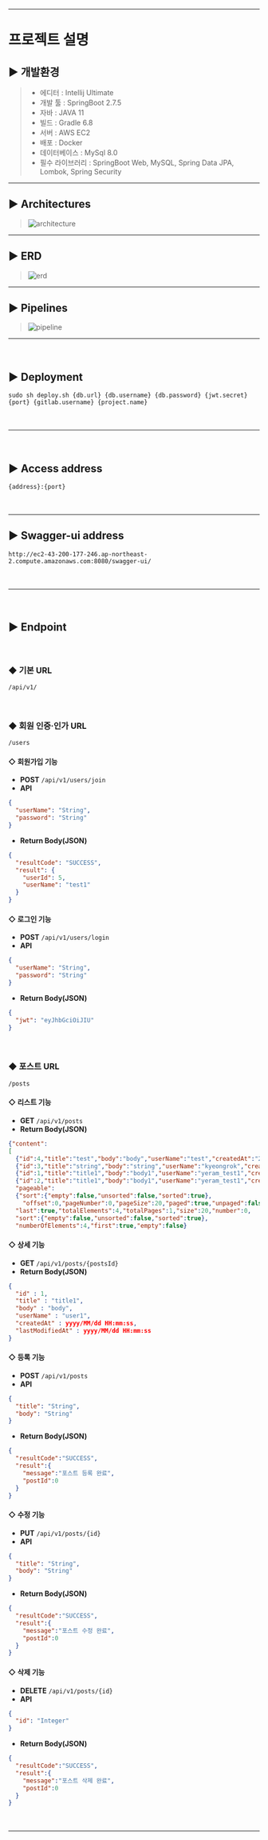 - - -
# 프로젝트 설명

## ▶ 개발환경
> - 에디터 : Intellij Ultimate
> - 개발 툴 : SpringBoot 2.7.5
> - 자바 : JAVA 11
> - 빌드 : Gradle 6.8
> - 서버 : AWS EC2
> - 배포 : Docker
> - 데이터베이스 : MySql 8.0
> - 필수 라이브러리 : SpringBoot Web, MySQL, Spring Data JPA, Lombok, Spring Security
- - -
## ▶ Architectures
> ![architecture](./img/architecture.png)
- - -
## ▶ ERD
> ![erd](./img/erd.png)
- - -
## ▶ Pipelines
> ![pipeline](./img/pipeline.png)
- - -
　
## ▶ Deployment
```shell
sudo sh deploy.sh {db.url} {db.username} {db.password} {jwt.secret} {port} {gitlab.username} {project.name}
```
　
- - -
　
## ▶ Access address
```shell
{address}:{port}
```
　
- - -

## ▶ Swagger-ui address
```
http://ec2-43-200-177-246.ap-northeast-2.compute.amazonaws.com:8080/swagger-ui/
```
　
- - -
　
## ▶ Endpoint
　
### ◆ 기본 URL 
```
/api/v1/
```
　
### ◆ 회원 인증·인가 URL
```
/users
```

#### ◇ 회원가입 기능
- **POST** `/api/v1/users/join`   
- **API**
```json
{
  "userName": "String",
  "password": "String"
}
```
- **Return Body(JSON)**
```json
{
  "resultCode": "SUCCESS",
  "result": {
    "userId": 5,
    "userName": "test1"
  }
}
```
#### ◇ 로그인 기능
- **POST** `/api/v1/users/login`   
- **API**
```json
{
  "userName": "String",
  "password": "String" 
}
```
- **Return Body(JSON)**
```json
{
  "jwt": "eyJhbGciOiJIU"
}
```
　
　
### ◆ 포스트 URL
```
/posts
```
#### ◇ 리스트 기능
- **GET** `/api/v1/posts`
- **Return Body(JSON)**
```json
{"content":
[
  {"id":4,"title":"test","body":"body","userName":"test","createdAt":"2022-12-16T16:50:37.515952"},
  {"id":3,"title":"string","body":"string","userName":"kyeongrok","createdAt":"2022-12-16T15:13:19.663287"},
  {"id":1,"title":"title1","body":"body1","userName":"yeram_test1","createdAt":null},
  {"id":2,"title":"title1","body":"body1","userName":"yeram_test1","createdAt":null}],
  "pageable":
  {"sort":{"empty":false,"unsorted":false,"sorted":true},
    "offset":0,"pageNumber":0,"pageSize":20,"paged":true,"unpaged":false},
  "last":true,"totalElements":4,"totalPages":1,"size":20,"number":0,
  "sort":{"empty":false,"unsorted":false,"sorted":true},
  "numberOfElements":4,"first":true,"empty":false}
```
#### ◇ 상세 기능
- **GET** `/api/v1/posts/{postsId}`
- **Return Body(JSON)**
```json
{
  "id" : 1,
  "title" : "title1",
  "body" : "body",
  "userName" : "user1",
  "createdAt" : yyyy/MM/dd HH:mm:ss,
  "lastModifiedAt" : yyyy/MM/dd HH:mm:ss
}
```
#### ◇ 등록 기능
- **POST** `/api/v1/posts`
- **API**
```json
{
  "title": "String",
  "body": "String"
}
```
- **Return Body(JSON)**
```json
{
  "resultCode":"SUCCESS",
  "result":{
    "message":"포스트 등록 완료",
    "postId":0
  }
}
```
#### ◇ 수정 기능
- **PUT** `/api/v1/posts/{id}`
- **API**
```json
{
  "title": "String",
  "body": "String"
}
```
- **Return Body(JSON)**
```json
{
  "resultCode":"SUCCESS",
  "result":{
    "message":"포스트 수정 완료",
    "postId":0
  }
}
```
#### ◇ 삭제 기능
- **DELETE** `/api/v1/posts/{id}`
- **API**
```json
{
  "id": "Integer"
}
```
- **Return Body(JSON)**
```json
{
  "resultCode":"SUCCESS",
  "result":{
    "message":"포스트 삭제 완료",
    "postId":0
  }
}
```
　
- - -
　
